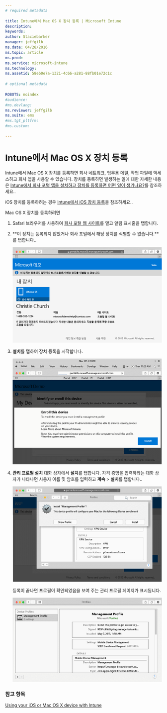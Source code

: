 ```yaml
---
# required metadata

title: Intune에서 Mac OS X 장치 등록 | Microsoft Intune
description:
keywords:
author: Staciebarker
manager: jeffgilb
ms.date: 04/28/2016
ms.topic: article
ms.prod:
ms.service: microsoft-intune
ms.technology:
ms.assetid: 58eb0e7a-1321-4c66-a281-88fb01e72c1c

# optional metadata

ROBOTS: noindex
#audience:
#ms.devlang:
ms.reviewer: jeffgilb
ms.suite: ems
#ms.tgt_pltfrm:
#ms.custom:

---
```



# Intune에서 Mac OS X 장치 등록

Intune에서 Mac OS X 장치를 등록하면 회사 네트워크, 업무용 메일, 작업 파일에 액세스하고 회사 앱을 사용할 수 있습니다. 장치를 등록하면 발생하는 일에 대한 자세한 내용은 [Intune에서 회사 포털 앱을 설치하고 장치를 등록하면 어떤 일이 생기나요?](what-happens-if-you-install-the-company-portal-app-and-enroll-your-device-in-intune-ios.md)를 참조하세요..

iOS 장치를 등록하려는 경우 [Intune에서 iOS 장치 등록](enroll-your-device-in-intune-ios.md)을 참조하세요..


Mac OS X 장치를 등록하려면

1.  Safari 브라우저를 사용하여 [회사 포털 웹 사이트](https://portal.manage.microsoft.com)를 열고 알림 표시줄을 탭합니다.

2.  **이 장치는 등록되지 않았거나 회사 포털에서 해당 장치를 식별할 수 없습니다.**를 탭합니다..

    ![device-not-enrolled](./media/1-macosx-enroll-tap-enroll.png) 

3.  **설치**를 탭하여 장치 등록을 시작합니다.

    ![tap-install-to-enroll](./media/2-macosx-enroll--install-button.png) 

4.  **관리 프로필 설치** 대화 상자에서 **설치**를 탭합니다. 자격 증명을 입력하라는 대화 상자가 나타나면 사용자 이름 및 암호를 입력하고 **계속** &gt; **설치**를 탭합니다..

    ![install-management-profile](./media/3-macosx-enroll-tap-install.png) 

    등록이 끝나면 프로필이 확인되었음을 보여 주는 관리 프로필 페이지가 표시됩니다.

    ![management-profile-verified](./media/4-macosx-enroll-done.png) 

### 참고 항목
[Using your iOS or Mac OS X device with Intune](using-your-ios-or-mac-os-x-device-with-intune.md)

<!--HONumber=May16_HO1-->



